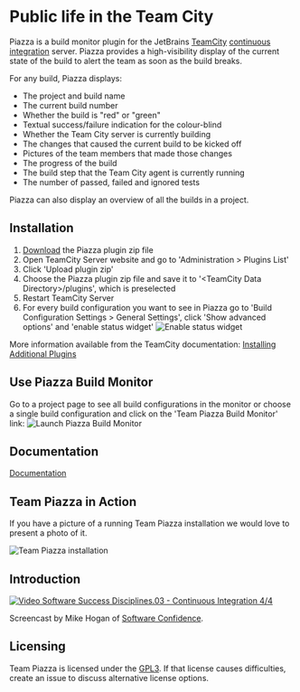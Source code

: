 Public life in the Team City
============================

Piazza is a build monitor plugin for the JetBrains [TeamCity](http://www.jetbrains.com/teamcity/) [continuous integration](http://www.martinfowler.com/articles/continuousIntegration.html) server.
Piazza provides a high-visibility display of the current state of the build to alert the team as soon as the build breaks.


For any build, Piazza displays:

* The project and build name
* The current build number
* Whether the build is "red" or "green"
* Textual success/failure indication for the colour-blind
* Whether the Team City server is currently building
* The changes that caused the current build to be kicked off
* Pictures of the team members that made those changes
* The progress of the build
* The build step that the Team City agent is currently running
* The number of passed, failed and ignored tests

Piazza can also display an overview of all the builds in a project.

Installation
------------
1. [Download](https://github.com/timomeinen/team-piazza/releases) the Piazza plugin zip file
1. Open TeamCity Server website and go to 'Administration > Plugins List'
1. Click 'Upload plugin zip'
1. Choose the Piazza plugin zip file and save it to '\<TeamCity Data Directory\>/plugins', which is preselected
1. Restart TeamCity Server
1. For every build configuration you want to see in Piazza go to 'Build Configuration Settings > General Settings', click 'Show advanced options' and 'enable status widget'
![Enable status widget](https://github.com/timomeinen/team-piazza/wiki/images/team_piazza-enable_status_widget.png)

More information available from the TeamCity documentation: [Installing Additional Plugins](https://confluence.jetbrains.com/display/TCD9/Installing+Additional+Plugins)

Use Piazza Build Monitor
------------------------
Go to a project page to see all build configurations in the monitor or choose a single build configuration and click on the 'Team Piazza Build Monitor' link:
![Launch Piazza Build Monitor](https://github.com/timomeinen/team-piazza/wiki/images/team_piazza-launch_piazza.png)

Documentation
-------------
[Documentation](https://github.com/timomeinen/team-piazza/wiki)

Team Piazza in Action
---------------------
If you have a picture of a running Team Piazza installation we would love to present a photo of it. 

![Team Piazza installation](https://github.com/timomeinen/team-piazza/wiki/images/team_piazza-in_action_1.jpg)

Introduction
------------
[![Video Software Success Disciplines.03 - Continuous Integration 4/4](http://img.youtube.com/vi/MoSbwXVmjOQ/0.jpg)](http://www.youtube.com/watch?v=MoSbwXVmjOQ)

Screencast by Mike Hogan of [Software Confidence](http://www.softwareconfidence.com).

Licensing
---------
Team Piazza is licensed under the [GPL3](http://www.gnu.org/copyleft/gpl.html).
If that license causes difficulties, create an issue to discuss alternative license options.
